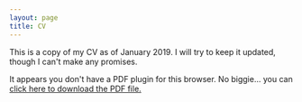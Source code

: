 ```yaml
---
layout: page
title: CV
---
```

<p>This is a copy of my CV as of January 2019.  I will try to keep it updated, though I can't make any promises.</p>

<object data="assets/documents/Gibbons_CV.pdf" type="application/pdf" width="100%" height="1000">
  
  <p>It appears you don't have a PDF plugin for this browser.
    No biggie... you can <a href="myfile.pdf">click here to
      download the PDF file.</a></p>
  
</object>
